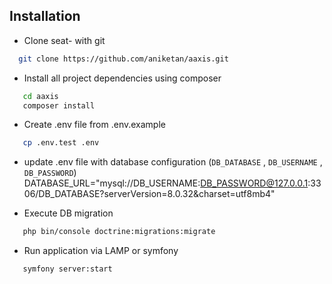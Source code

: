 
## Installation

- Clone seat- with git

```bash
  git clone https://github.com/aniketan/aaxis.git
```
- Install all project dependencies using composer
```bash
   cd aaxis
   composer install
```
- Create .env file from .env.example 

```bash
   cp .env.test .env
```
- update .env file with database configuration (`DB_DATABASE` , `DB_USERNAME` , `DB_PASSWORD`) 
 DATABASE_URL="mysql://DB_USERNAME:DB_PASSWORD@127.0.0.1:3306/DB_DATABASE?serverVersion=8.0.32&charset=utf8mb4"

- Execute DB migration 

```bash
   php bin/console doctrine:migrations:migrate
```


- Run application via LAMP or symfony 

```bash
   symfony server:start
```



